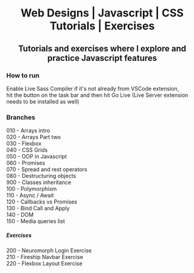 <div align="center">
  
  # Web Designs | Javascript | CSS Tutorials | Exercises  
  ##  Tutorials and exercises where I explore and practice Javascript features

</div>

 ### How to run  
 Enable Live Sass Compiler if it's not already from VSCode extension,   
 hit the button on the task bar and then hit Go Live (Live Server extension needs to be installed as well)   
 
 ### Branches  
 
010 - Arrays intro  
020 - Arrays Part two  
030 - Flexbox  
040 - CSS Grids  
050 - OOP in Javascript  
060 - Promises  
070 - Spread and rest operators  
080 - Destructuring objects  
900 - Classes inheritance  
100 - Polymorphism  
110 - Async / Await  
120 - Callbacks vs Promises  
130 - Bind Call and Apply  
140 - DOM  
150 - Media queries list  

##### Exercises  
200 - Neuromorph Login Exercise  
210 - Fireship Navbar Exercise  
220 - Flexbox Layout Exercise  


